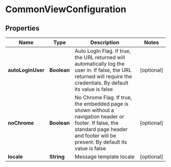 
# CommonViewConfiguration

## Properties
Name | Type | Description | Notes
------------ | ------------- | ------------- | -------------
**autoLoginUser** | **Boolean** | Auto LogIn Flag. If true, the URL returned will automatically log the user in. If false, the URL returned will require the credentials. By default its value is false |  [optional]
**noChrome** | **Boolean** | No Chrome Flag. If true, the embedded page is shown without a navigation header or footer. If false, the standard page header and footer will be present. By default its value is false |  [optional]
**locale** | **String** | Message template locale |  [optional]



